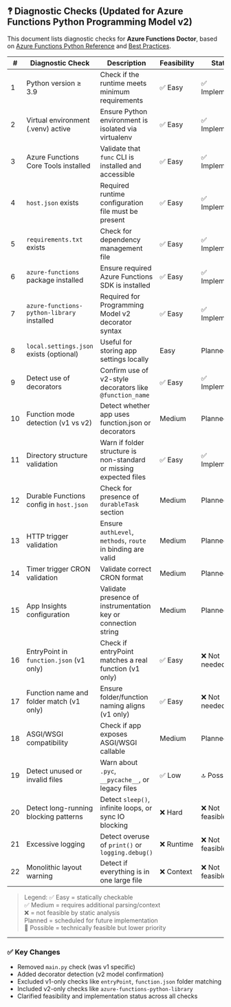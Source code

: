 ## 🙺 Diagnostic Checks (Updated for Azure Functions Python Programming Model v2)

This document lists diagnostic checks for **Azure Functions Doctor**, based on [Azure Functions Python Reference](https://learn.microsoft.com/en-us/azure/azure-functions/functions-reference-python?tabs=get-started%2Casgi%2Capplication-level&pivots=python-mode-decorators) and [Best Practices](https://learn.microsoft.com/en-us/azure/azure-functions/functions-best-practices?tabs=python).

| #  | Diagnostic Check                           | Description                                                        | Feasibility | Status         |
| -- | ------------------------------------------ | ------------------------------------------------------------------ | ----------- | -------------- |
| 1  | Python version ≥ 3.9                       | Check if the runtime meets minimum requirements                    | ✅ Easy      | ✅ Implemented  |
| 2  | Virtual environment (.venv) active         | Ensure Python environment is isolated via virtualenv               | ✅ Easy      | ✅ Implemented  |
| 3  | Azure Functions Core Tools installed       | Validate that `func` CLI is installed and accessible               | ✅ Easy      | ✅ Implemented  |
| 4  | `host.json` exists                         | Required runtime configuration file must be present                | ✅ Easy      | ✅ Implemented  |
| 5  | `requirements.txt` exists                  | Check for dependency management file                               | ✅ Easy      | ✅ Implemented  |
| 6  | `azure-functions` package installed        | Ensure required Azure Functions SDK is installed                   | ✅ Easy      | ✅ Implemented  |
| 7  | `azure-functions-python-library` installed | Required for Programming Model v2 decorator syntax                 | ✅ Easy      | ✅ Implemented  |
| 8  | `local.settings.json` exists (optional)    | Useful for storing app settings locally                            | Easy      | Planned     |
| 9  | Detect use of decorators                   | Confirm use of v2-style decorators like `@function_name`           | ✅ Easy      | ✅ Implemented  |
| 10 | Function mode detection (v1 vs v2)         | Detect whether app uses function.json or decorators                | Medium    | Planned     |
| 11 | Directory structure validation             | Warn if folder structure is non-standard or missing expected files | ✅ Easy      | ✅ Implemented  |
| 12 | Durable Functions config in `host.json`    | Check for presence of `durableTask` section                        | Medium    | Planned     |
| 13 | HTTP trigger validation                    | Ensure `authLevel`, `methods`, `route` in binding are valid        | Medium    | Planned     |
| 14 | Timer trigger CRON validation              | Validate correct CRON format                                       | Medium    | Planned     |
| 15 | App Insights configuration                 | Validate presence of instrumentation key or connection string      | Medium    | Planned     |
| 16 | EntryPoint in `function.json` (v1 only)    | Check if entryPoint matches a real function (v1 only)              | ✅ Easy      | ❌ Not needed   |
| 17 | Function name and folder match (v1 only)   | Ensure folder/function naming aligns (v1 only)                     | ✅ Easy      | ❌ Not needed   |
| 18 | ASGI/WSGI compatibility                    | Check if app exposes ASGI/WSGI callable                            | Medium    | Planned     |
| 19 | Detect unused or invalid files             | Warn about `.pyc`, `__pycache__`, or legacy files                  | ✅ Low       | 🔝 Possible    |
| 20 | Detect long-running blocking patterns      | Detect `sleep()`, infinite loops, or sync IO blocking              | ❌ Hard      | ❌ Not feasible |
| 21 | Excessive logging                          | Detect overuse of `print()` or `logging.debug()`                   | ❌ Runtime   | ❌ Not feasible |
| 22 | Monolithic layout warning                  | Detect if everything is in one large file                          | ❌ Context   | ❌ Not feasible |

> Legend:
> ✅ Easy = statically checkable  
> ✅ Medium = requires additional parsing/context  
> ❌ = not feasible by static analysis  
> Planned = scheduled for future implementation  
> 🧭 Possible = technically feasible but lower priority

---

### ✅ Key Changes

* Removed `main.py` check (was v1 specific)
* Added decorator detection (v2 model confirmation)
* Excluded v1-only checks like `entryPoint`, `function.json` folder matching
* Included v2-only checks like `azure-functions-python-library`
* Clarified feasibility and implementation status across all checks
